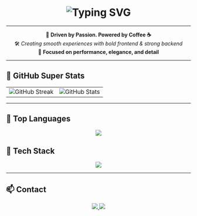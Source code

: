 <h1 align="center">
  <img src="https://readme-typing-svg.herokuapp.com?font=Fira+Code&weight=600&size=28&pause=1000&color=00F0FF&center=true&vCenter=true&width=700&height=80&lines=Hey+there+👋+I'm+a+Full-Stack+Developer;React+%2B+Node+%2B+Next.js+%2B+MongoDB;Pixel+Perfect+%7C+Fast+%7C+Clean+Code+💎" alt="Typing SVG" />
</h1>

---

<div align="center">

🧠 <b>Driven by Passion. Powered by Coffee ☕</b>  
🛠️ <i>Creating smooth experiences with bold frontend & strong backend</i>  
🎯 <b>Focused on performance, elegance, and detail</b>

</div>

---

## 🚀 GitHub Super Stats

<table align="center">
  <tr>
    <td align="center">
      <img src="https://streak-stats.demolab.com?user=pooriyamosavy&theme=merko&hide_border=true&fire=FF8C00&ring=FFD700&currStreakLabel=00F0FF" alt="GitHub Streak"/>
    </td>
    <td align="center">
      <img src="https://github-readme-stats.vercel.app/api?username=pooriyamosavy&show_icons=true&theme=radical&hide_border=true&icon_color=FFD700&title_color=00F0FF" alt="GitHub Stats"/>
    </td>
  </tr>
</table>

---

## 🧬 Top Languages

<p align="center">
  <img src="https://github-readme-stats.vercel.app/api/top-langs/?username=pooriyamosavy&layout=compact&theme=radical&hide_border=true&langs_count=8&card_width=300" />
</p>

## 🧩 Tech Stack

<p align="center">
  <img src="https://skillicons.dev/icons?i=react,nextjs,nodejs,typescript,mongodb,tailwind,figma,vercel,docker,graphql,git,postman&perline=6" />
</p>

---

## 📫 Contact

<p align="center">
  <a href="mailto:super.pra2022@gmail.com">
    <img src="https://img.shields.io/badge/Email-Contact%20Me-red?style=for-the-badge&logo=gmail&logoColor=white" />
  </a>
  <a href="https://yourwebsite.com">
    <img src="https://img.shields.io/badge/Portfolio-Visit%20Now-blueviolet?style=for-the-badge&logo=vercel&logoColor=white" />
  </a>
</p>
